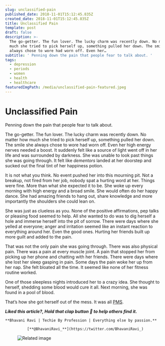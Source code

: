 ```yaml
---
slug: unclassified-pain
published_date: 2018-11-01T15:12:45.835Z
created_date: 2018-11-01T15:12:45.835Z
title: Unclassified Pain
template: post
draft: false
description: >-
  The go-getter. The fun lover. The lucky charm was recently down. No matter how
  much she tried to pick herself up, something pulled her down. The smile she
  always chose to wore had worn off. Even her…
subtitle: ' Penning down the pain that people fear to talk about. '
tags:
  - depression
  - periods
  - women
  - health
  - healthcare
featuredImgPath: /media/unclassified-pain-featured.jpeg
---
```

# Unclassified Pain

Penning down the pain that people fear to talk about.

The go-getter. The fun lover. The lucky charm was recently down. No matter how much she tried to pick herself up, something pulled her down. The smile she always chose to wore had worn off. Even her high energy nerves needed a boost. It suddenly felt like a source of light went off in her life and was surrounded by darkness. She was unable to look past things she was going through. It felt like _dementors_ landed at her doorstep and sucked out the final tint of her happiness potion.

It is not what you think. No event pushed her into this mourning pit. Not a breakup, not fired from her job, nobody spat a hurting word at her. Things were fine. More than what she expected it to be. She woke up every morning with high energy and a broad smile. She would often do her happy dance. She had amazing friends to hang out, share knowledge and more importantly the shoulders she could lean on.

She was just as clueless as you. None of the positive affirmations, pep talks or pleasing food seemed to help. All she wanted to do was to dig herself a hole and immerse herself into the pit of sorrow. There were days where she yelled at everyone; anger and irritation seemed like an instant reaction to everything around her. Even the good ones. Hurting her friends built up more guilt and added to the pain.

That was not the only pain she was going through. There was also physical pain. There was a pain at every muscle joint. A pain that stopped her from picking up her phone and chatting with her friends. There were days where she lost her sleep gasping in pain. Some days the pain woke her up from her nap. She felt bloated all the time. It seemed like none of her fitness routine worked.

One of those sleepless nights introduced her to a crazy idea. She thought to herself, shedding some blood would cure it all. Next morning, she was found in a pool of blood.

That’s how she got herself out of the mess. It was all [PMS](https://www.healthline.com/health/premenstrual-syndrome).

**_Liked this article?, Hold that clap button 👏 to help others find it._**

```
**Bhavani Ravi | Techie By Profession | Everything else by passion.**  
                            
          [**@BhavaniRavi_**](https://twitter.com/BhavaniRavi_)
```
<figure>

![Related image](/media/unclassified-pain-featured.jpeg)

</figure>



